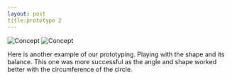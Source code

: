 ```yaml
---
layout: post
title:prototype 2
---
```



![Concept]({{site.baseurl}}/images/thing1.jpg)
![Concept]({{site.baseurl}}/images/thing2.jpg)


<p> Here is another example of our prototyping. Playing with the shape and its balance. This one was more successful as the angle and shape worked better with the circumference of the circle.</p>